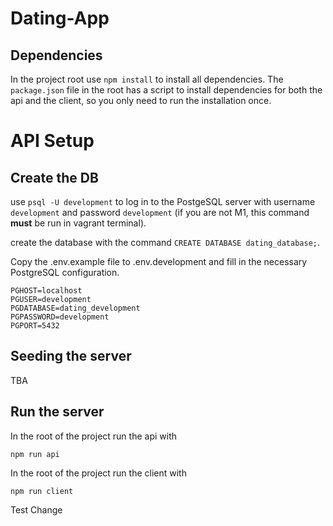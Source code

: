 # Dating-App

## Dependencies

In the project root use `npm install` to install all dependencies. The `package.json` file in the root has a script to install dependencies for both the api and the client, so you only need to run the installation once.

# API Setup

## Create the DB

use `psql -U development` to log in to the PostgeSQL server with username `development` and password `development` (if you are not M1, this command **must** be run in vagrant terminal).

create the database with the command `CREATE DATABASE dating_database;`.

Copy the .env.example file to .env.development and fill in the necessary PostgreSQL configuration.

```
PGHOST=localhost
PGUSER=development
PGDATABASE=dating_development
PGPASSWORD=development
PGPORT=5432
```

## Seeding the server

TBA

## Run the server

In the root of the project run the api with

```
npm run api
```

In the root of the project run the client with

```
npm run client
```

Test Change
